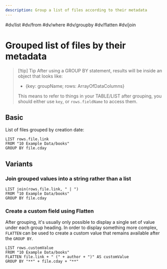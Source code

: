 ```yaml
---
description: Group a list of files according to their metadata
---
```

#dv/list #dv/from #dv/where #dv/groupby #dv/flatten #dv/join 

# Grouped list of files by their metadata
> [!tip] Tip
> After using a GROUP BY statement, results will be inside an object that looks like: 
> - {key: groupName; rows: ArrayOfDataColumns}
> 
>This means to refer to things in your TABLE/LIST after grouping, you should either use `key`, or `rows.fieldName` to access them.

## Basic 

List of files grouped by creation date:
```dataview
LIST rows.file.link
FROM "10 Example Data/books"
GROUP BY file.cday
```

## Variants

### Join grouped values into a string rather than a list
```dataview
LIST join(rows.file.link, " | ")
FROM "10 Example Data/books"
GROUP BY file.cday
```

### Create a custom field using Flatten
After grouping, it's usually only possible to display a single set of value under each group heading. In order to display something more complex, `FLATTEN` can be used to create a custom value that remains available after the `GROUP BY`. 

```dataview
LIST rows.customValue
FROM "10 Example Data/books"
FLATTEN file.link + " (" + author + ")" AS customValue
GROUP BY "**" + file.cday + "**"
```
